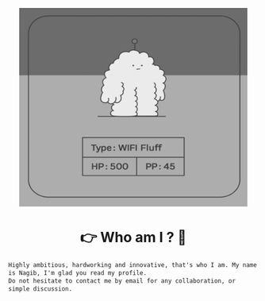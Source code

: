 
<p align="center">
    <kbd>
        <img width="460" height="400" src="./img/hi.gif"/>
    </kbd>
</p>
<h1 align="center">👉 Who am I ? 🤏</h1>
<p align="center">

    Highly ambitious, hardworking and innovative, that's who I am. My name is Nagib, I'm glad you read my profile.
    Do not hesitate to contact me by email for any collaboration, or simple discussion.
</p>